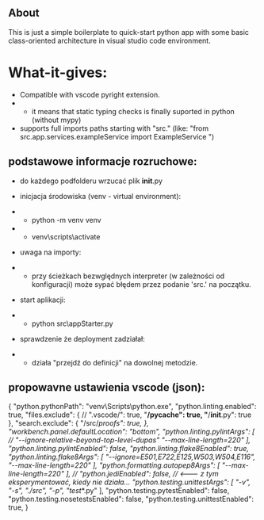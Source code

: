 ## About
This is just a simple boilerplate to quick-start python app with some basic class-oriented architecture in visual studio code environment.

# What-it-gives:
- Compatible with vscode pyright extension. 
- - it means that static typing checks is finally suported in python (without mypy)
- supports full imports paths starting with "src." (like: "from src.app.services.exampleService import ExampleService ")

## podstawowe informacje rozruchowe:
- do każdego podfolderu wrzucać plik __init__.py
- inicjacja środowiska (venv - virtual environment):
- - python -m venv venv
- - venv\scripts\activate

- uwaga na importy: 
- - przy ścieżkach bezwględnych interpreter (w zależności od konfiguracji) może sypać błędem przez podanie 'src.' na początku. 


- start aplikacji:
- - python src\appStarter.py

- sprawdzenie że deployment zadziałał:
- - działa "przejdź do definicji" na dowolnej metodzie.

## propowavne ustawienia vscode (json):
{
    "python.pythonPath": "venv\\Scripts\\python.exe",
    "python.linting.enabled": true,
    "files.exclude": {
        // ".vscode/": true,
        "**/__pycache__": true,
        "**/__init__.py": true
    },
    "search.exclude": {
        "/src/_proofs": true,
    },
    "workbench.panel.defaultLocation": "bottom",
    "python.linting.pylintArgs": [
        // "--ignore-relative-beyond-top-level-dupas"
        "--max-line-length=220"
    ],
    "python.linting.pylintEnabled": false,
    "python.linting.flake8Enabled": true,
    "python.linting.flake8Args": [
        "--ignore=E501,E722,E125,W503,W504,E116",
        "--max-line-length=220"
    ],
    "python.formatting.autopep8Args": [
        "--max-line-length=220"
    ],
    // "python.jediEnabled": false,  // <--- z tym eksperymentować, kiedy nie działa...
    "python.testing.unittestArgs": [
        "-v",
        "-s",
        "./src",
        "-p",
        "test_*.py"
    ],
    "python.testing.pytestEnabled": false,
    "python.testing.nosetestsEnabled": false,
    "python.testing.unittestEnabled": true,
}
